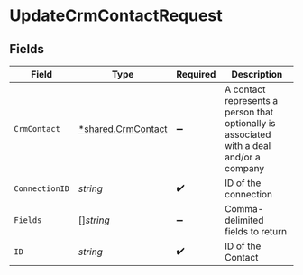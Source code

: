 # UpdateCrmContactRequest


## Fields

| Field                                                                                    | Type                                                                                     | Required                                                                                 | Description                                                                              |
| ---------------------------------------------------------------------------------------- | ---------------------------------------------------------------------------------------- | ---------------------------------------------------------------------------------------- | ---------------------------------------------------------------------------------------- |
| `CrmContact`                                                                             | [*shared.CrmContact](../../models/shared/crmcontact.md)                                  | :heavy_minus_sign:                                                                       | A contact represents a person that optionally is associated with a deal and/or a company |
| `ConnectionID`                                                                           | *string*                                                                                 | :heavy_check_mark:                                                                       | ID of the connection                                                                     |
| `Fields`                                                                                 | []*string*                                                                               | :heavy_minus_sign:                                                                       | Comma-delimited fields to return                                                         |
| `ID`                                                                                     | *string*                                                                                 | :heavy_check_mark:                                                                       | ID of the Contact                                                                        |